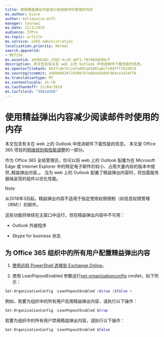 ```yaml
---
title: 使用精益弹出内容减少阅读邮件时使用的内存
ms.author: kvice
author: kelleyvice-msft
manager: laurawi
ms.date: 12/3/2019
audience: ITPro
ms.topic: article
ms.service: o365-administration
localization_priority: Normal
search.appverid:
- MET150
ms.assetid: a6d6ba01-2562-4c3d-a8f1-78748dd506cf
description: 本文包含有关在 web 上的 Outlook 中改进邮件下载性能的信息。
ms.openlocfilehash: 8437cde7ec2afa091ad1881a8cfc0d77f783d819
ms.sourcegitcommit: a9804062071939b7b7e60da5b69f484ce1d34ff8
ms.translationtype: MT
ms.contentlocale: zh-CN
ms.lasthandoff: 12/04/2019
ms.locfileid: "39814580"
---
```

# <a name="use-lean-popouts-to-reduce-memory-used-when-reading-mail-messages"></a>使用精益弹出内容减少阅读邮件时使用的内存

本文包含有关在 web 上的 Outlook 中改进邮件下载性能的信息。 本文是 Office 365 项目的[网络规划和性能调整](https://aka.ms/tune)的一部分。
  
作为 Office 365 全局管理员，你可以将 web 上的 Outlook 配置为在 Microsoft Edge 或 Internet Explorer 中的特定电子邮件的较小、占用大量内存的版本中提供_精益弹出内容_。 当为 web 上的 Outlook 配置了精益弹出内容时，将加载服务器端呈现的组件以优化性能。
  
> [!NOTE]
> 从2018年3月起，精益弹出内容不适用于指定使用权限限制（如信息权限管理（IRM））的邮件。
  
这些功能将继续在主窗口中运行，但在精益弹出内容中不可用：
  
- Outlook 外接程序
  
- Skype for business 状态
  
## <a name="to-configure-lean-popouts-for-all-users-within-your-office-365-organization"></a>为 Office 365 组织中的所有用户配置精益弹出内容
  
1. [使用远程 PowerShell 连接到 Exchange Online](https://technet.microsoft.com/library/jj984289%28v=exchg.150%29.aspx )。
  
2. 使用 LeanPopoutEnabled 参数运行[set-organizationconfig](https://technet.microsoft.com/library/aa997443%28v=exchg.160%29.aspx) cmdlet，如下所示：

  ```powershell
  Set-OrganizationConfig -LeanPopoutEnabled <$true |$false >
  ```

  例如，若要为组织中的所有用户启用精益弹出内容，请执行以下操作：
  
  ```powershell
  Set-OrganizationConfig -LeanPopoutEnabled $true
  ```

  若要为组织中的所有用户禁用精益弹出内容，请执行以下操作：

  ```powershell
  Set-OrganizationConfig -LeanPopoutEnabled $false
  ```
